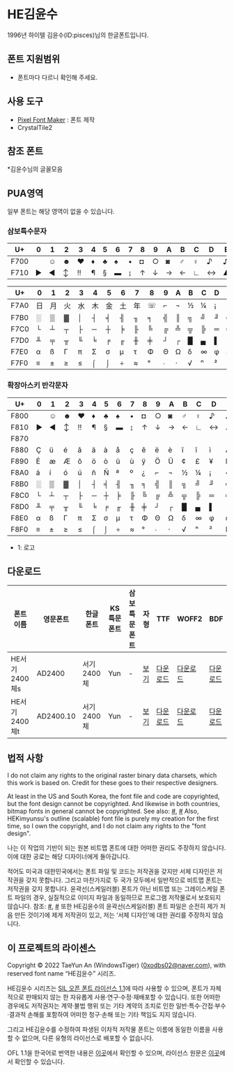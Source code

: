 # HE김윤수
1996년 하이텔 김윤수(ID:pisces)님의 한글폰트입니다.
## 폰트 지원범위
* 폰트마다 다르니 확인해 주세요.

## 사용 도구
* [Pixel Font Maker](https://github.com/wintiger0222/pixel-font-maker) : 폰트 제작
* CrystalTile2

## 참조 폰트
*김윤수님의 글꼴모음

## PUA영역
일부 폰트는 해당 영역이 없을 수 있습니다.

### 삼보특수문자

| U+   | 0  | 1  | 2  | 3  | 4  | 5  | 6  | 7  | 8 | 9 | A | B | C | D | E | F |
|------|----|----|----|----|----|----|----|----|---|---|---|---|---|---|---|---|
| F700 |    | ☺  | ☻  | ♥  | ♦  | ♣  | ♠  | •  | ◘  | ○ | ◙ | ♂ | ♀ | ♪ | ♫ | ☼ |
| F710 | ►  | ◄  | ↕  | ‼  | ¶  | §  | ▬  | ↨  | ↑ | ↓ | → | ← | ∟ | ↔ | ▲ | ▼ |

| U+   | 0  | 1  | 2  | 3  | 4  | 5  | 6  | 7  | 8 | 9 | A | B | C | D | E | F |
|------|----|----|----|----|----|----|----|----|---|---|---|---|---|---|---|---|
| F7A0 | 日 | 月 | 火 | 水 | 木 | 金 | 土 | 年 | ☏ | ⌐ | ¬ | ½ | ¼ | ¡ | ~ | ■<sup>[1](#footnote_1)</sup> |
| F7B0 | ░  | ▒  | ▓  | │  | ┤  | ╡  | ╢  | ╖  | ╕ | ╣ | ║ | ╗ | ╝ | ╜ | ╛ | ┐ |
| F7C0 | └  | ┴  | ┬  | ├  | ─  | ┼  | ╞  | ╟  | ╚ | ╔ | ╩ | ╦ | ╠ | ═ | ╬ | ╧ |
| F7D0 | ╨  | ╤  | ╥  | ╙  | ╘  | ╒  | ╓  | ╫  | ╪ | ┘ | ┌ | █ | ▄ | ▌ | ▐ | ▀ |
| F7E0 | α  | ß  | Γ  | π  | Σ  | σ  | µ  | τ  | Φ | Θ | Ω | δ | ∞ | φ | ε | ∩ |
| F7F0 | ≡  | ±  | ≥  | ≤  | ⌠  | ⌡  | ÷  | ≈  | ° | ∙ | · | √ | ⁿ | ² | ■ |   |

### 확장아스키 반각문자

| U+   | 0 | 1 | 2 | 3 | 4 | 5 | 6 | 7 | 8 | 9 | A | B | C | D | E | F |
|------|---|---|---|---|---|---|---|---|---|---|---|---|---|---|---|---|
| F800 |   | ☺ | ☻ | ♥ | ♦ | ♣ | ♠ | • | ◘ | ○ | ◙ | ♂ | ♀ | ♪ | ♫ | ☼ |
| F810 | ► | ◄ | ↕ | ‼ | ¶ | § | ▬ | ↨ | ↑ | ↓ | → | ← | ∟ | ↔ | ▲ | ▼ |
| F870 |   |   |   |   |   |   |   |   |   |   |   |   |   |   |   | ⌂ |
| F880 | Ç | ü | é | â | ä | à | å | ç | ê | ë | è | ï | î | ì | Ä | Å |
| F890 | É | æ | Æ | ô | ö | ò | û | ù | ÿ | Ö | Ü | ¢ | £ | ¥ | ₧ | ƒ |
| F8A0 | á | í | ó | ú | ñ | Ñ | ª | º | ¿ | ⌐ | ¬ | ½ | ¼ | ¡ | « | » |
| F8B0 | ░ | ▒ | ▓ | │ | ┤ | ╡ | ╢ | ╖ | ╕ | ╣ | ║ | ╗ | ╝ | ╜ | ╛ | ┐ |
| F8C0 | └ | ┴ | ┬ | ├ | ─ | ┼ | ╞ | ╟ | ╚ | ╔ | ╩ | ╦ | ╠ | ═ | ╬ | ╧ |
| F8D0 | ╨ | ╤ | ╥ | ╙ | ╘ | ╒ | ╓ | ╫ | ╪ | ┘ | ┌ | █ | ▄ | ▌ | ▐ | ▀ |
| F8E0 | α | ß | Γ | π | Σ | σ | µ | τ | Φ | Θ | Ω | δ | ∞ | φ | ε | ∩ |
| F8F0 | ≡ | ± | ≥ | ≤ | ⌠ | ⌡ | ÷ | ≈ | ° | ∙ | · | √ | ⁿ | ² | ■ |   |


* <a name="footnote_1">1</a>: 로고

## 다운로드 

| 폰트이름 | 영문폰트 | 한글폰트 | KS특문폰트 | 삼보특문폰트| 자형 | TTF |  WOFF2 |  BDF |
| ------- | ---- | ---- | ---- | ---- | ---- | ---- | ---- | ---- |
| HE서기2400체s | AD2400 | 서기2400체 | Yun | - | [보기](https://lsfont.quiple.dev/#https://wintiger0222.github.io/Silhoua_font/HEKimyunsu/HESeogi2400cheS.ttf)  | [다운로드](https://wintiger0222.github.io/Silhoua_font/HEKimyunsu/HESeogi2400cheS.ttf)   | [다운로드](https://wintiger0222.github.io/Silhoua_font/HEKimyunsu/HESeogi2400cheS.woff2)    | [다운로드](https://wintiger0222.github.io/Silhoua_font/HEKimyunsu/HESeogi2400cheS.bdf) |
| HE서기2400체t | AD2400.10 | 서기2400체 | Yun | - |  [보기](https://lsfont.quiple.dev/#https://wintiger0222.github.io/Silhoua_font/HEKimyunsu/HESeogi2400cheT.ttf)  | [다운로드](https://wintiger0222.github.io/Silhoua_font/HEKimyunsu/HESeogi2400cheT.ttf)      | [다운로드](https://wintiger0222.github.io/Silhoua_font/HEKimyunsu/HESeogi2400cheT.woff2) | [다운로드](https://wintiger0222.github.io/Silhoua_font/HEKimyunsu/HESeogi2400cheT.bdf) |

## 법적 사항
I do not claim any rights to the original raster binary data charsets, which this work is based on. Credit for these goes to their respective designers.

At least in the US and South Korea, the font file and code are copyrighted, but the font design cannot be copyrighted. And likewise in both countries, bitmap fonts in general cannot be copyrighted. See also: [#](https://int10h.org/oldschool-pc-fonts/readme/#legal_stuff), [#](http://kasanlaw.com/bbs/board.php?bo_table=sub04_2&wr_id=226) Also, HEKimyunsu's outline (scalable) font file is purely my creation for the first time, so I own the copyright, and I do not claim any rights to the "font design".

나는 이 작업의 기반이 되는 원본 비트맵 폰트에 대한 어떠한 권리도 주장하지 않습니다. 이에 대한 공로는 해당 디자이너에게 돌아갑니다.

적어도 미국과 대한민국에서는 폰트 파일 및 코드는 저작권을 갖지만 서체 디자인은 저작권을 갖지 못합니다. 그리고 마찬가지로 두 국가 모두에서 일반적으로 비트맵 폰트는 저작권을 갖지 못합니다. 윤곽선(스케일러블) 폰트가 아닌 비트맵 또는 그레이스케일 폰트 파일의 경우, 실질적으로 이미지 파일과 동일하므로 프로그램 저작물로서 보호되지 않습니다. 참조: [#](https://int10h.org/oldschool-pc-fonts/readme/#legal_stuff), [#](http://kasanlaw.com/bbs/board.php?bo_table=sub04_2&wr_id=226) 또한 HE김윤수의 윤곽선(스케일러블) 폰트 파일은 순전히 제가 처음 만든 것이기에 제게 저작권이 있고, 저는 ‘서체 디자인’에 대한 권리를 주장하지 않습니다.

## 이 프로젝트의 라이센스
Copyright © 2022 TaeYun An (WindowsTiger) (0xodbs02@naver.com), with reserved font name “HE김윤수” 시리즈.

HE김윤수 시리즈는 [SIL 오픈 폰트 라이선스 1.1](https://scripts.sil.org/cms/scripts/page.php?site_id=nrsi&id=OFL)에 따라 사용할 수 있으며, 폰트가 자체적으로 판매되지 않는 한 자유롭게 사용·연구·수정·재배포할 수 있습니다. 또한 어떠한 경우에도 저작권자는 계약·불법 행위 또는 기타 계약의 조치로 인한 일반·특수·간접·부수·결과적 손해를 포함하여 어떠한 청구·손해 또는 기타 책임도 지지 않습니다.

그리고 HE김윤수를 수정하여 파생된 이차적 저작물 폰트는 이름에 동일한 이름을 사용할 수 없으며, 다른 유형의 라이선스로 배포할 수 없습니다.

OFL 1.1을 한국어로 번역한 내용은 [이곳](LICENSE_ko.md)에서 확인할 수 있으며, 라이선스 원문은 [이곳](LICENSE.md)에서 확인할 수 있습니다.